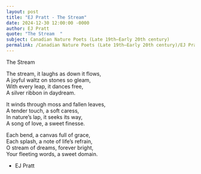 ```yaml
---
layout: post
title: "EJ Pratt - The Stream"
date: 2024-12-30 12:00:00 -0000
author: EJ Pratt
quote: "The Stream  "
subject: Canadian Nature Poets (Late 19th–Early 20th century)
permalink: /Canadian Nature Poets (Late 19th–Early 20th century)/EJ Pratt/EJ Pratt - The Stream
---
```


The Stream  
  
  
The stream, it laughs as down it flows,  
A joyful waltz on stones so gleam,  
With every leap, it dances free,  
A silver ribbon in daydream.  
  
It winds through moss and fallen leaves,  
A tender touch, a soft caress,  
In nature’s lap, it seeks its way,  
A song of love, a sweet finesse.  
  
Each bend, a canvas full of grace,  
Each splash, a note of life’s refrain,  
O stream of dreams, forever bright,  
Your fleeting words, a sweet domain.

- EJ Pratt
